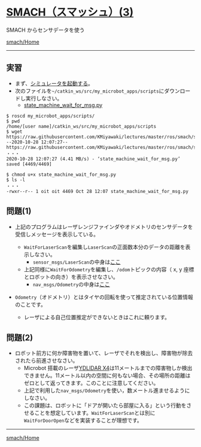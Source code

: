 # [SMACH（スマッシュ）(3)](http://wiki.ros.org/smach)

SMACH からセンサデータを使う

[smach/Home](Home.md)

---

## 実習

- まず、[シミュレータを起動する](../stage_simulator/stage_simulator_01.md)。
- 次のファイルを`~/catkin_ws/src/my_microbot_apps/scripts`にダウンロードし実行しなさい。
  - [state_machine_wait_for_msg.py](https://raw.githubusercontent.com/KMiyawaki/lectures/master/ros/smach/smach_03/state_machine_wait_for_msg.py)

```shell
$ roscd my_microbot_apps/scripts/
$ pwd
/home/[user name]/catkin_ws/src/my_microbot_apps/scripts
$ wget https://raw.githubusercontent.com/KMiyawaki/lectures/master/ros/smach/smach_03/state_machine_wait_for_msg.py
--2020-10-28 12:07:27--  https://raw.githubusercontent.com/KMiyawaki/lectures/master/ros/smach/smach_03/state_machine_wait_for_msg.py
・・・
2020-10-28 12:07:27 (4.41 MB/s) - ‘state_machine_wait_for_msg.py’ saved [4469/4469]

$ chmod u+x state_machine_wait_for_msg.py
$ ls -l
・・・
-rwxr--r-- 1 oit oit 4469 Oct 28 12:07 state_machine_wait_for_msg.py
```

## 問題(1)

- 上記のプログラムはレーザレンジファインダやオドメトリのセンサデータを受信しメッセージを表示している。

  - `WaitForLaserScan`を編集し`LaserScan`の正面数本分のデータの距離を表示しなさい。
    - `sensor_msgs/LaserScan`の中身は[ここ](http://docs.ros.org/api/sensor_msgs/html/msg/LaserScan.html)
  - 上記同様に`WaitForOdometry`を編集し、`/odom`トピックの内容（ x, y 座標とロボットの向き）を表示させなさい。
    - `nav_msgs/Odometry`の中身は[ここ](http://docs.ros.org/api/nav_msgs/html/msg/Odometry.html)

- `Odometry`（オドメトリ）とはタイヤの回転を使って推定されている位置情報のことです。
  - レーザによる自己位置推定ができないときはこれに頼ります。

## 問題(2)

- ロボット前方に何か障害物を置いて、レーザでそれを検出し、障害物が除去されたら前進させなさい。
  - Microbot 搭載のレーザ[YDLIDAR X4](https://www.ydlidar.com/products/view/5.html)は11メートルまでの障害物しか検出できません。11メートル以内の空間に何もない場合、その場所の距離はゼロとして返ってきます。このことに注意してください。
  - 上記で利用した`nav_msgs/Odometry`を使い，数メートル進ませるようにしなさい。
  - この課題は、ロボットに「ドアが開いたら部屋に入る」という行動をさせることを想定しています。`WaitForLaserScan`とは別に`WaitForDoorOpen`などを実装することが理想です。

---

[smach/Home](Home.md)
